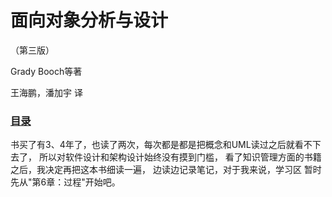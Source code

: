 # 面向对象分析与设计
（第三版）

Grady Booch等著

王海鹏，潘加宇 译

### [目录](index.md)

书买了有3、4年了，也读了两次，每次都是都是把概念和UML读过之后就看不下去了，
所以对软件设计和架构设计始终没有摸到门槛，
看了知识管理方面的书籍之后，我决定再把这本书细读一遍，
边读边记录笔记，对于我来说，学习区
暂时先从"第6章：过程"开始吧。
